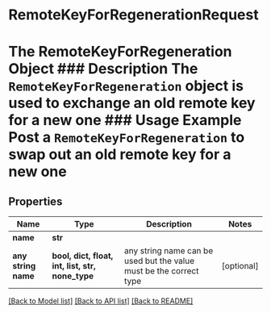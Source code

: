 # RemoteKeyForRegenerationRequest

# The RemoteKeyForRegeneration Object ### Description The `RemoteKeyForRegeneration` object is used to exchange an old remote key for a new one  ### Usage Example Post a `RemoteKeyForRegeneration` to swap out an old remote key for a new one

## Properties
Name | Type | Description | Notes
------------ | ------------- | ------------- | -------------
**name** | **str** |  | 
**any string name** | **bool, dict, float, int, list, str, none_type** | any string name can be used but the value must be the correct type | [optional]

[[Back to Model list]](../README.md#documentation-for-models) [[Back to API list]](../README.md#documentation-for-api-endpoints) [[Back to README]](../README.md)



